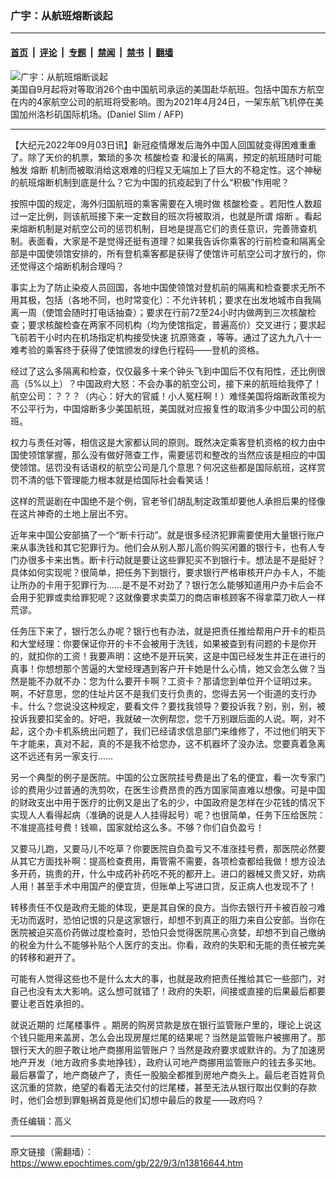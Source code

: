 ### 广宇：从航班熔断谈起

---

#### [首页](../../../..?n13816644) &nbsp;|&nbsp; [评论](../../../../../epoch-comment?n13816644) &nbsp;|&nbsp; [专题](../../../../../epoch-special?n13816644) &nbsp;|&nbsp; [禁闻](../../../../../epoch-news?n13816644) &nbsp;|&nbsp; [禁书](../../../../../books?n13816644) &nbsp;|&nbsp; [翻墙](https://github.com/gfw-breaker/nogfw/blob/master/README.md?n13816644)


<div><img alt="广宇：从航班熔断谈起" class="attachment-djy_600_400 size-djy_600_400 wp-post-image" src="https://i.epochtimes.com/assets/uploads/2022/09/id13816649-000_98P3KR-.jpeg"/>
<div class="caption">
 美国自9月起将对等取消26个由中国航司承运的美国赴华航班。包括中国东方航空在内的4家航空公司的航班将受影响。图为2021年4月24日，一架东航飞机停在美国加州洛杉矶国际机场。(Daniel Slim / AFP)
</div></div><hr/><div class="post_content" id="artbody" itemprop="articleBody">
 <!-- article content begin -->
 <p>
  【大纪元2022年09月03日讯】新冠疫情爆发后海外中国人回国就变得困难重重了。除了天价的机票，繁琐的多次
  <ok href="https://www.epochtimes.com/gb/tag/%E6%A0%B8%E9%85%B8%E6%A3%80%E6%9F%A5.html">
   核酸检查
  </ok>
  和漫长的隔离，预定的航班随时可能触发
  <ok href="https://www.epochtimes.com/gb/tag/%E7%86%94%E6%96%AD.html">
   熔断
  </ok>
  机制而被取消给这艰难的归程又无端加上了巨大的不稳定性。这个神秘的航班熔断机制到底是什么？它为中国的抗疫起到了什么“积极”作用呢？
 </p>
 <p>
  按照中国的规定，海外归国航班的乘客需要在入境时做
  <ok href="https://www.epochtimes.com/gb/tag/%E6%A0%B8%E9%85%B8%E6%A3%80%E6%9F%A5.html">
   核酸检查
  </ok>
  。若阳性人数超过一定比例，则该航班接下来一定数目的班次将被取消，也就是所谓
  <ok href="https://www.epochtimes.com/gb/tag/%E7%86%94%E6%96%AD.html">
   熔断
  </ok>
  。看起来熔断机制是对航空公司的惩罚机制，目地是提高它们的责任意识，完善筛查机制。表面看，大家是不是觉得还挺有道理？如果我告诉你乘客的行前检查和隔离全部是中国使领馆安排的，所有登机乘客都是获得了使馆许可航空公司才放行的，你还觉得这个熔断机制合理吗？
 </p>
 <p>
  事实上为了防止染疫人员回国，各地中国使领馆对登机前的隔离和检查要求无所不用其极，包括（各地不同，也时常变化）：不允许转机；要求在出发地城市自我隔离一周（使馆会随时打电话抽查）；要求在行前72至24小时内做两到三次核酸检查；要求核酸检查在两家不同机构（均为使馆指定，普遍高价）交叉进行；要求起飞前若干小时内在机场指定机构接受快速
  <ok href="https://www.epochtimes.com/gb/tag/%E6%8A%97%E5%8E%9F%E7%AD%9B%E6%9F%A5.html">
   抗原筛查
  </ok>
  ，等等。通过了这九九八十一难考验的乘客终于获得了使馆颁发的绿色行程码——登机的资格。
 </p>
 <p>
  经过了这么多隔离和检查，仅仅最多十来个钟头飞到中国后不仅有阳性，还比例很高（5%以上）？中国政府大怒：不会办事的航空公司，接下来的航班给我停了！航空公司：？？？（内心：好大的官威！小人冤枉啊！）难怪美国将熔断政策视为不公平行为，中国熔断多少美国航班，美国就对应报复性的取消多少中国公司的航班。
 </p>
 <p>
  权力与责任对等，相信这是大家都认同的原则。既然决定乘客登机资格的权力由中国使领馆掌握，那么没有做好筛查工作，需要惩罚和整改的当然应该是相应的中国使领馆。惩罚没有话语权的航空公司是几个意思？何况这些都是国际航班，这样赏罚不清的低下管理能力根本就是给国际社会看笑话！
 </p>
 <p>
  这样的荒诞剧在中国绝不是个例，官老爷们胡乱制定政策却要他人承担后果的怪像在这片神奇的土地上层出不穷。
 </p>
 <p>
  近年来中国公安部搞了一个“断卡行动”。就是很多经济犯罪需要使用大量银行账户来从事洗钱和其它犯罪行为。他们会从别人那儿高价购买闲置的银行卡，也有人专门办很多卡来出售。断卡行动就是要让这些罪犯买不到银行卡。想法是不是挺好？具体如何实现呢？很简单，把任务下到银行，要求银行严格审核开户办卡人，不能让所办的卡用于犯罪行为……是不是不对劲了？银行怎么能够知道用户办卡后会不会用于犯罪或卖给罪犯呢？这就像要求卖菜刀的商店审核顾客不得拿菜刀砍人一样荒谬。
 </p>
 <p>
  任务压下来了，银行怎么办呢？银行也有办法，就是把责任推给帮用户开卡的柜员和大堂经理：你要保证你开的卡不会被用于洗钱，如果被查到有问题的卡是你开的，就扣你的工资！我要声明：这绝不是开玩笑，这是中国已经发生并正在进行的真事！你想想那个苦逼的大堂经理遇到客户开卡她是什么心情，她又会怎么做？当然是能不办就不办：您为什么要开卡啊？工资卡？那请您到单位开个证明过来。啊，不好意思，您的住址片区不是我们支行负责的，您得去另一个街道的支行办卡。什么？您说没这种规定，要看文件？要找我领导？要投诉我？别，别，别，被投诉我要扣奖金的。好吧，我就破一次例帮您，您千万别跟后面的人说。啊，对不起，这个办卡机系统出问题了，我们已经请求信息部门来维修了，不过他们明天下午才能来，真对不起，真的不是我不给您办，这不机器坏了没办法。您要真着急离这不远还有另一家支行……
 </p>
 <p>
  另一个典型的例子是医院。中国的公立医院挂号费是出了名的便宜，看一次专家门诊的费用少过普通的洗剪吹，在医生诊费昂贵的西方国家简直难以想像。可是中国的财政支出中用于医疗的比例又是出了名的少，中国政府是怎样在少花钱的情况下实现人人看得起病（准确的说是人人挂得起号）呢？也很简单，任务下压给医院：不准提高挂号费！钱嘛，国家就给这么多。不够？你们自负盈亏！
 </p>
 <p>
  又要马儿跑，又要马儿不吃草？你要医院自负盈亏又不准涨挂号费，那医院必然要从其它方面找补啊：提高检查费用，甭管需不需要，各项检查都给我做！想方设法多开药，挑贵的开，什么中成药补药吃不死的都开上。进口的器械又贵又好，劝病人用！甚至手术中用国产的便宜货，但账单上写进口货，反正病人也发现不了！
 </p>
 <p>
  转移责任不仅是政府无能的体现，更是其自保的良方。当你去银行开卡被百般刁难无功而返时，恐怕记恨的只是这家银行，却想不到真正的阻力来自公安部。当你在医院被迫买高价药做过度检查时，恐怕只会觉得医院黑心贪婪，却想不到自己缴纳的税金为什么不能够补贴个人医疗的支出。你看，政府的失职和无能的责任被完美的转移和避开了。
 </p>
 <p>
  可能有人觉得这些也不是什么太大的事，也就是政府把责任推给其它一些部门，对自己也没有太大影响。这么想可就错了！政府的失职，间接或直接的后果最后都要要让老百姓承担的。
 </p>
 <p>
  就说近期的
  <ok href="https://www.epochtimes.com/gb/tag/%E7%83%82%E5%B0%BE%E6%A5%BC%E4%BA%8B%E4%BB%B6.html">
   烂尾楼事件
  </ok>
  。期房的购房贷款是放在银行监管账户里的，理论上说这个钱只能用来盖房，怎么会出现房屋烂尾的结果呢？当然是监管账户被挪用了。那银行天大的胆子敢让地产商挪用监管账户？当然是政府要求或默许的。为了加速房地产开发（地方政府多卖地挣钱），政府认可地产商挪用监管账户的钱去多买地。最后暴雷了，地产商破产了，责任一股脑全都推到房地产商头上。最后老百姓背负这沉重的贷款，绝望的看着无法交付的烂尾楼，甚至无法从银行取出仅剩的存款时，他们会想到罪魁祸首竟是他们幻想中最后的救星——政府吗？
 </p>
 <p>
  责任编辑：高义
 </p>
 <!-- article content end -->
 <div id="below_article_ad">
 </div>
</div>


---

原文链接（需翻墙）：https://www.epochtimes.com/gb/22/9/3/n13816644.htm